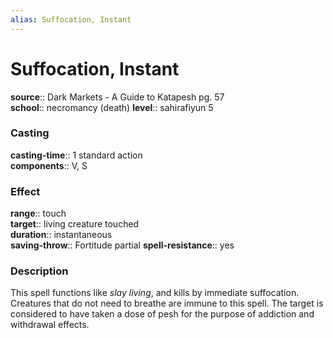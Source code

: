 ```yaml
---
alias: Suffocation, Instant
---
```


# Suffocation, Instant 

**source**:: Dark Markets - A Guide to Katapesh pg. 57  
**school**:: necromancy (death)
**level**:: sahirafiyun 5

### Casting 

**casting-time**:: 1 standard action  
**components**:: V, S

### Effect 

**range**:: touch  
**target**:: living creature touched  
**duration**:: instantaneous  
**saving-throw**:: Fortitude partial
**spell-resistance**:: yes

### Description 

This spell functions like *slay living*, and kills by immediate suffocation. Creatures that do not need to breathe are immune to this spell. The target is considered to have taken a dose of pesh for the purpose of addiction and withdrawal effects.

